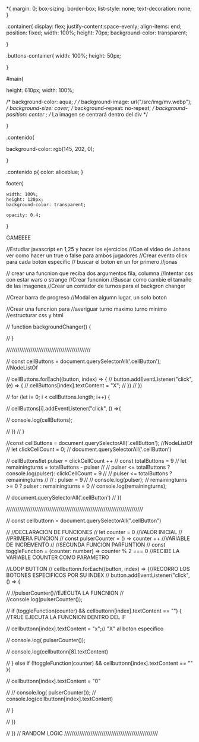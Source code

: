 *{
  margin: 0;
  box-sizing: border-box;
  list-style: none;
  text-decoration: none;
}


.container{
  display: flex;
  justify-content:space-evenly;
  align-items: end;
position: fixed;
width: 100%;
height: 70px;
background-color: transparent;



}

.buttons-container{
width: 100%;
height: 50px;



}





#main{
  
  height: 610px;
  width: 100%;

  /* background-color: aqua; */
  /* background-image: url("/src/img/mv.webp"); */
  background-size: cover;
  /* background-repeat: no-repeat; */
   background-position: center ; 
   /* La imagen se centrará dentro del div  */



  }



  .contenido{

background-color: rgb(145, 202, 0);

  }


  .contenido p{
    color: aliceblue;
  }



  footer{

    width: 100%;
    height: 120px;
    background-color: transparent;
   
    opacity: 0.4;
 
  } 

  GAMEEEE













  
//Estudiar javascript en 1,25 y hacer los ejercicios
//Con el video de Johans ver como hacer un true o false para ambos jugadores
//Crear evento click para cada boton especific
// buscar el boton en un for primero //jonas

// crear una funcnion que reciba dos argumentos fila, columna
//Intentar css con estar wars o strange
//Crear funcnion
//Buscar como cambie el tamaño de las imagenes
//Crear un contador de turnos para el backgron changer

//Crear barra de progreso
//Modal en algumn lugar, un solo boton

//Crear una funcnion para
//averiguar turno maximo turno minimo
//estructurar css y html

// function backgroundChanger() {

// }


/////////////////////////////////////////////

// const cellButtons = document.querySelectorAll('.cellButton');  //NodeListOf<Element>

// cellButtons.forEach((button, index) => {
//     button.addEventListener("click", (e) => {
//         cellButtons[index].textContent = "X";
//     })
// })



// for (let i= 0; i < cellButtons.length; i++) {
   
//     cellButtons[i].addEventListener("click", () =>{

// console.log(cellButtons);


//     })
// }


//const cellButtons = document.querySelectorAll('.cellButton');  //NodeListOf<Element>
// let clickCellCount = 0;
// document.querySelectorAll('.cellButton')
 

 

// cellButtons!let pulser =  clickCellCount ++
// const totalButtons = 9
// let remainingturns = totalButtons - pulser
// //   pulser  <= totalButtons ? console.log(pulser): clickCellCount = 9
// // pulser <= totalButtons ? remainingturns
// //  : pulser = 9
// // console.log(pulser);
// remainingturns >= 0 ? pulser : remainingturns = 0
// console.log(remainingturns);

// document.querySelectorAll('.cellButton')
// })

/////////////////////////////////////////////////////////////////////////

// const cellbuttonn = document.querySelectorAll(".cellButton")


// //DECLARACION DE FUNCIONES
// let counter = 0 //VALOR INICIAL
// //PRIMERA FUNCION
//  const pulserCounter = () => counter ++  //VARIABLE DE INCREMENTO
// //SEGUNDA FUNCION PARFUNTION
// const toggleFunction = (counter: number) =>  counter % 2 === 0 //RECIBE LA VARIABLE COUNTER COMO PARAMETRO 

//LOOP BUTTON
// cellbuttonn.forEach((button, index) => {//RECORRO LOS BOTONES ESPECIFICOS POR SU INDEX
//   button.addEventListener("click", () => {

//      //pulserCounter()//EJECUTA LA FUNCNION
//      //console.log(pulserCounter());
     
//     if (toggleFunction(counter) && cellbuttonn[index].textContent == "") { //TRUE EJECUTA LA FUNCNION DENTRO DEL IF

//       cellbuttonn[index].textContent = "x";// "X" al boton especifico

//      console.log( pulserCounter());
     
//       console.log(cellbuttonn[8].textContent)
       
//     } else if (!toggleFunction(counter) && cellbuttonn[index].textContent == "" ){

//       cellbuttonn[index].textContent = "0"

//       // console.log( pulserCounter());
//       console.log(cellbuttonn[index].textContent)

//     }
    

//   })

// })
// RANDOM LOGIC
//////////////////////////////////////////////////